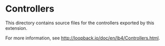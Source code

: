 # Controllers

This directory contains source files for the controllers exported by this extension.

For more information, see http://loopback.io/doc/en/lb4/Controllers.html.

